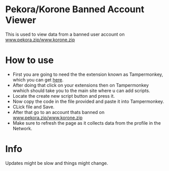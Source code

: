 # Pekora/Korone Banned Account Viewer
This is used to view data from a banned user account on www.pekora.zip/www.korone.zip

# How to use
* First you are going to need the the extension known as Tampermonkey, which you can get [here]([https://pages.github.com/](https://microsoftedge.microsoft.com/addons/detail/tampermonkey/iikmkjmpaadaobahmlepeloendndfphd?refid=bingshortanswersdownload)).
* After doing that click on your extensions then on Tampermonkey wwhich should take you to the main site where u can add scripts.
* Locate the create new script button and press it.
* Now copy the code in the file provided and paste it into Tampermonkey.
* CLick file and Save.
* After that go to an account thats banned on www.pekora.zip/www.korone.zip
* Make sure to refresh the page as it collects data from the profile in the Network.

# Info
Updates might be slow and things might change.
